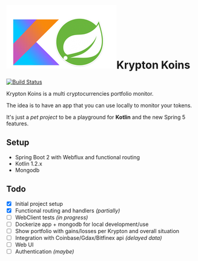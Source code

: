 # ![Kotlin Spring](kotlin-spring.png)Krypton Koins

[![Build Status](https://travis-ci.org/laguiar/kryptonkoins.svg?branch=master)](https://travis-ci.org/laguiar/kryptonkoins)

Krypton Koins is a multi cryptocurrencies portfolio monitor.

The idea is to have an app that you can use locally to monitor your tokens.

It's just a _pet project_ to be a playground for **Kotlin** and the new Spring 5 features.

## Setup
- Spring Boot 2 with Webflux and functional routing
- Kotlin 1.2.x
- Mongodb

## Todo
- [x] Initial project setup
- [x] Functional routing and handlers _(partially)_
- [ ] WebClient tests _(in progress)_
- [ ] Dockerize app + mongodb for local development/use
- [ ] Show portfolio with gains/losses per Krypton and overall situation
- [ ] Integration with Coinbase/Gdax/Bitfinex api _(delayed data)_
- [ ] Web UI
- [ ] Authentication _(maybe)_
